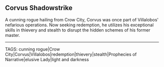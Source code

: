 ## Corvus Shadowstrike

A cunning rogue hailing from Crow City, Corvus was once part of Villalobos' nefarious operations. Now seeking redemption, he utilizes his exceptional skills in thievery and stealth to disrupt the hidden schemes of his former master.


---
TAGS: cunning rogue|Crow City|Corvus|Villalobos|redemption|thievery|stealth|Prophecies of Narrative|elusive Lady|light and darkness

